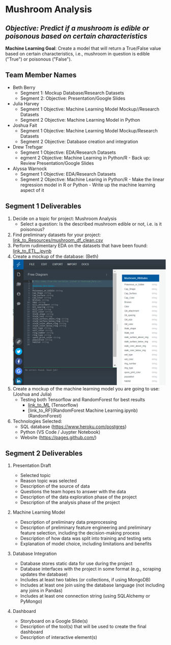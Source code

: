 # Mushroom Analysis
## *Objective: Predict if a mushroom is edible or poisonous based on certain characteristics*

**Machine Learning Goal**: Create a model that will return a True/False value based on certain characteristics, i.e., mushroom in question is edible ("True") or poisonous ("False").

## Team Member Names 
- Beth Berry 
    - Segment 1: Mockup Database/Research Datasets
    - Segment 2: Objective: Presentation/Google Slides
- Julia Harvey
    - Segment 1 Objective: Machine Learning Model Mockup//Research Datasets
    - Segment 2 Objective: Machine Learning Model in Python 
- Joshua Fait
    - Segment 1 Objective: Machine Learning Model Mockup/Research Datasets
    - Segment 2 Objective: Database creation and integration
- Drew Trefsgar
    - Segment 1 Objective: EDA/Research Datasets
    - egment 2 Objective: Machine Learning in Python/R
            - Back up: Review Presentation/Google Slides
- Alyssa Warnock 
    - Segment 1 Objective: EDA/Research Datasets
    - Segment 2 Objective: Machine Learing in Python/R 
            - Make the linear regression model in R or Python
            - Write up the machine learning aspect of it

## Segment 1 Deliverables
1. Decide on a topic for project: Mushroom Analysis
    - Select a question: Is the described mushroom edible or not, i.e. is it poisonous?
2. Find preliminary datasets for your project: [link_to_Resources/mushroom_df_clean.csv](Resources/mushroom_df_clean.csv)
3. Perform rudimentary EDA on the datasets that have been found: [link_to_ETL_.ipynb](ETL_.ipynb)
4. Create a mockup of the database: (Beth) ![image_is_here](static/images/Mushroom_data.PNG)
5. Create a mockup of the machine learning model you are going to use: (Joshua and Julia)
	- Testing both Tensorflow and RandomForest for best results
		- [link_to_ML](machineLearning.ipynb) (Tensorflow)
		- [link_to_RF](RandomForest Machine Learning.ipynb) (RandomForest)
6. Technologies Selected:
	- SQL database (https://www.heroku.com/postgres)
	- Python (VS Code / Juypter Notebook)
	- Website (https://pages.github.com/)

## Segment 2 Deliverables 
1. Presentation Draft     
    - Selected topic
    - Reason topic was selected
    - Description of the source of data
    - Questions the team hopes to answer with the data
    - Description of the data exploration phase of the project
    - Description of the analysis phase of the project

2. Machine Learning Model 
    - Description of preliminary data preprocessing
    - Description of preliminary feature engineering and preliminary feature selection, including the decision-making process
    - Description of how data was split into training and testing sets
    - Explanation of model choice, including limitations and benefits

3. Database Integration 
    - Database stores static data for use during the project
    - Database interfaces with the project in some format (e.g., scraping updates the database)
    - Includes at least two tables (or collections, if using MongoDB)
    - Includes at least one join using the database language (not including any joins in Pandas)
    - Includes at least one connection string (using SQLAlchemy or PyMongo)

4. Dashboard
    - Storyboard on a Google Slide(s)
    - Description of the tool(s) that will be used to create the final dashboard
    - Description of interactive element(s)
